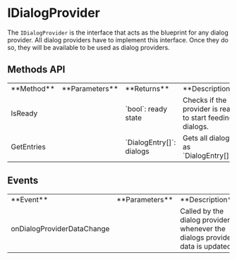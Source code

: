 # IDialogProvider

The `IDialogProvider` is the interface that acts as the blueprint for any dialog provider. All dialog providers have to implement this interface. Once they do so, they will be available to be used as dialog providers.

## Methods API

<table>
    <tbody>
        <tr>
            <td>**Method**</td>
            <td>**Parameters**</td>
            <td>**Returns**</td>
            <td>**Description**</td>
        </tr>
        <tr>
            <td>IsReady</td>
            <td></td>
            <td>`bool`: ready state</td>
            <td>Checks if the provider is ready to start feeding dialogs.</td>
        </tr>
        <tr>
            <td>GetEntries</td>
            <td></td>
            <td>`DialogEntry[]`: dialogs</td>
            <td>Gets all dialogs as `DialogEntry[]`.</td>
        </tr>
    </tbody>
</table>

## Events

<table>
    <tbody>
        <tr>
            <td>**Event**</td>
            <td>**Parameters**</td>
            <td>**Description**</td>
        </tr>
        <tr>
            <td>onDialogProviderDataChange</td>
            <td></td>
            <td>Called by the dialog provider whenever the dialogs provider data is updated.</td>
        </tr>
    </tbody>
</table>
